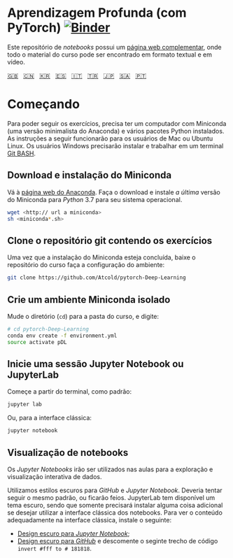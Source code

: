 <!-- Deep Learning (with PyTorch)
-->
# Aprendizagem Profunda (com PyTorch) [![Binder](https://mybinder.org/badge_logo.svg)](https://mybinder.org/v2/gh/Atcold/pytorch-Deep-Learning/master)

<!-- This notebook repository now has a [companion website](https://atcold.github.io/pytorch-Deep-Learning/), where all the course material can be found in video and textual format.
-->
Este repositório de *notebooks* possui um [página web complementar](https://atcold.github.io/pytorch-Deep-Learning/es/), onde todo o material do curso pode ser encontrado em formato textual e em vídeo.

<!-- English - Mandarin - Korean - Spanish - Italian - Turkish - Japanese - Arabic - Portuguese -->
[🇬🇧](https://github.com/Atcold/pytorch-Deep-Learning/blob/master/README.md) &nbsp; [🇨🇳](https://github.com/Atcold/pytorch-Deep-Learning/blob/master/docs/zh/README-ZH.md) &nbsp; [🇰🇷](https://github.com/Atcold/pytorch-Deep-Learning/blob/master/docs/ko/README-KO.md) &nbsp; [🇪🇸](https://github.com/Atcold/pytorch-Deep-Learning/blob/master/docs/es/README-ES.md) &nbsp; [🇮🇹](https://github.com/Atcold/pytorch-Deep-Learning/blob/master/docs/it/README-IT.md) &nbsp; [🇹🇷](https://github.com/Atcold/pytorch-Deep-Learning/blob/master/docs/tr/README-TR.md) &nbsp; [🇯🇵](https://github.com/Atcold/pytorch-Deep-Learning/blob/master/docs/ja/README-JA.md) &nbsp; [🇸🇦](https://github.com/Atcold/pytorch-Deep-Learning/blob/master/docs/ar/README-AR.md) &nbsp; [🇵🇹](https://github.com/Atcold/pytorch-Deep-Learning/blob/master/docs/pt_BR/README-PT.md)

<!-- Getting started
-->
# Começando

<!-- To be able to follow the exercises, you are going to need a laptop with Miniconda (a minimal version of Anaconda) and several Python packages installed.
The following instruction would work as is for Mac or Ubuntu Linux users, Windows users would need to install and work in the [Git BASH](https://gitforwindows.org/) terminal.
-->
Para poder seguir os exercícios, precisa ter um computador com Miniconda (uma versão minimalista do Anaconda) e vários pacotes Python instalados.
As instruções a seguir funcionarão para os usuários de Mac ou Ubuntu Linux. Os usuários Windows precisarão instalar e trabalhar em um terminal [Git BASH](https://gitforwindows.org/).

<!-- Download and install Miniconda
-->
## Download e instalação do Miniconda

<!-- Please go to the [Anaconda website](https://conda.io/miniconda.html).
Download and install *the latest* Miniconda version for *Python* 3.7 for your operating system.
-->
Vá à [página web do Anaconda](https://conda.io/miniconda.html).
Faça o download e instale *a última* versão do Miniconda para *Python* 3.7 para seu sistema operacional.

<!-- wget <http:// link to miniconda>
-->
```bash
wget <http:// url a miniconda>
sh <miniconda*.sh>
```

<!-- Check-out the git repository with the exercise
-->
## Clone o repositório git contendo os exercícios

<!-- nce Miniconda is ready, checkout the course repository and proceed with setting up the environment:
-->
Uma vez que a instalação do Miniconda esteja concluída, baixe o repositório do curso faça a configuração do ambiente:

```bash
git clone https://github.com/Atcold/pytorch-Deep-Learning
```

<!-- Create isolated Miniconda environment
-->
## Crie um ambiente Miniconda isolado

<!-- Change directory (`cd`) into the course folder, then type:
-->
Mude o diretório (`cd`) para a pasta do curso, e digite:

```bash
# cd pytorch-Deep-Learning
conda env create -f environment.yml
source activate pDL
```

<!-- Start Jupyter Notebook or JupyterLab
-->
## Inicie uma sessão Jupyter Notebook ou JupyterLab

<!-- Start from terminal as usual:
-->
Começe a partir do terminal, como padrão:

```bash
jupyter lab
```

<!-- Or, for the classic interface:
-->
Ou, para a interface clássica:

```bash
jupyter notebook
```

<!-- Notebooks visualisation
-->
## Visualização de notebooks

<!-- *Jupyter Notebooks* are used throughout these lectures for interactive data exploration and visualisation.
-->
Os *Jupyter Notebooks* irão ser utilizados nas aulas para a exploração e visualização interativa de dados.

<!-- We use dark styles for both *GitHub* and *Jupyter Notebook*.
You should try to do the same, or they will look ugly.
JupyterLab has a built-in selectable dark theme, so you only need to install something if you want to use the classic notebook interface.
To see the content appropriately in the classic interface install the following:
-->
Utilizamos estilos escuros para *GitHub* e *Jupyter Notebook*.
Deveria tentar seguir o mesmo padrão, ou ficarão feios.
JupyterLab tem disponível um tema escuro, sendo que somente precisará instalar alguma coisa adicional se desejar utilizar a interface clássica dos notebooks.
Para ver o conteúdo adequadamente na interface clássica, instale o seguinte:

<!--  - [*Jupyter Notebook* dark theme](https://userstyles.org/styles/153443/jupyter-notebook-dark);
 - [*GitHub* dark theme](https://userstyles.org/styles/37035/github-dark) and comment out the `invert #fff to #181818` code block.
-->
 - [Design escuro para *Jupyter Notebook*](https://userstyles.org/styles/153443/jupyter-notebook-dark);
 - [Design escuro para *GitHub*](https://userstyles.org/styles/37035/github-dark) e descomente o seginte trecho de código `invert #fff to # 181818`.
